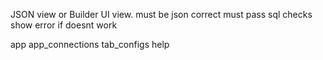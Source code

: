 JSON view or Builder UI view.
must be json correct
must pass sql checks
show error if doesnt work


app
app_connections
tab_configs
help

